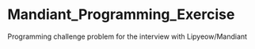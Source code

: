 # Mandiant_Programming_Exercise
Programming challenge problem for the interview with Lipyeow/Mandiant
